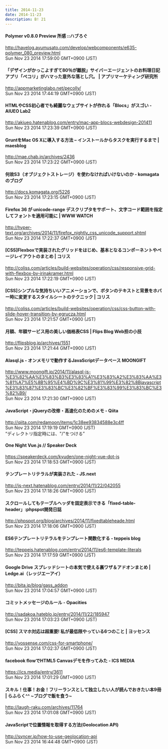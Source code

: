 ```yaml
---
title: 2014-11-23
date: 2014-11-23
description: B! 21
---
```


#### Polymer v0.8.0 Preview 所感 ::ハブろぐ
http://havelog.ayumusato.com/develop/webcomponents/e635-polymer_080_preview.html<br>
Sun Nov 23 2014 17:59:00 GMT+0900 (JST)<br>


#### 「デザインがかっこよすぎて80％が離脱」サイバーエージェントのお料理日記アプリ「ペコリ」がハマった意外な落とし穴。 | アプリマーケティング研究所
http://appmarketinglabo.net/pecolly/<br>
Sun Nov 23 2014 17:44:19 GMT+0900 (JST)<br>


#### HTMLやCSS初心者でも綺麗なウェブサイトが作れる「Blocs」がスゴい - AIUEO Lab2
http://akiueo.hatenablog.com/entry/mac-app-blocs-webdesign-201411<br>
Sun Nov 23 2014 17:23:39 GMT+0900 (JST)<br>


#### GruntをMac OS Xに導入する方法 – インストールからタスクを実行するまで | maesblog
http://mae.chab.in/archives/2436<br>
Sun Nov 23 2014 17:23:22 GMT+0900 (JST)<br>


#### 何故S3（オブジェクトストレージ）を使わなければいけないのか - komagataのブログ
http://docs.komagata.org/5226<br>
Sun Nov 23 2014 17:23:15 GMT+0900 (JST)<br>


#### Firefox 36 が unicode-range デスクリプタをサポート、文字コード範囲を指定してフォントを適用可能に | WWW WATCH
http://hyper-text.org/archives/2014/11/firefox_nightly_css_unicode_support.shtml<br>
Sun Nov 23 2014 17:22:37 GMT+0900 (JST)<br>


####   [CSS]Flexboxで実装されたグリッドをはじめ、基本となるコンポーネントやページレイアウトのまとめ | コリス
http://coliss.com/articles/build-websites/operation/css/responsive-grid-with-flexbox-by-irinakramer.html<br>
Sun Nov 23 2014 17:22:19 GMT+0900 (JST)<br>


####   [CSS]シンプルな気持ちいいアニメーションで、ボタンのテキストと背景をホバー時に変更するスタイルシートのテクニック | コリス
http://coliss.com/articles/build-websites/operation/css/css-button-with-slide-hover-transition-by-egrucza.html<br>
Sun Nov 23 2014 17:21:57 GMT+0900 (JST)<br>


#### 月額、年額サービス用の美しい価格表CSS | Flips Blog Web担の小技
http://flipsblog.jp/archives/1551<br>
Sun Nov 23 2014 17:21:44 GMT+0900 (JST)<br>


#### Alasql.js - オンメモリで動作するJavaScriptデータベース MOONGIFT
http://www.moongift.jp/2014/11/alasql-js-%E3%82%AA%E3%83%B3%E3%83%A1%E3%83%A2%E3%83%AA%E3%81%A7%E5%8B%95%E4%BD%9C%E3%81%99%E3%82%8Bjavascript%E3%83%87%E3%83%BC%E3%82%BF%E3%83%99%E3%83%BC%E3%82%B9/<br>
Sun Nov 23 2014 17:21:30 GMT+0900 (JST)<br>


#### JavaScript・jQueryの改修・高速化のためのメモ - Qiita
http://qiita.com/redamoon/items/1c38ee93834588e3c4ff<br>
Sun Nov 23 2014 17:19:19 GMT+0900 (JST)<br>
“ディレクトリ指定時には、"/"をつける”


#### One Night Vue.js // Speaker Deck
https://speakerdeck.com/kyuden/one-night-vue-dot-js<br>
Sun Nov 23 2014 17:18:53 GMT+0900 (JST)<br>


#### テンプレートリテラルが実装された - JS.next
http://js-next.hatenablog.com/entry/2014/11/22/042055<br>
Sun Nov 23 2014 17:18:26 GMT+0900 (JST)<br>


#### スクロールしてもテーブルヘッダを固定表示できる「fixed-table-header」:phpspot開発日誌
http://phpspot.org/blog/archives/2014/11/fixedtableheade.html<br>
Sun Nov 23 2014 17:18:06 GMT+0900 (JST)<br>


#### ES6テンプレートリテラルをテンプレート関数化する - teppeis blog
http://teppeis.hatenablog.com/entry/2014/11/es6-template-literals<br>
Sun Nov 23 2014 17:17:59 GMT+0900 (JST)<br>


#### Google Drive スプレッドシートの本気で使える裏ワザ＆アドオンまとめ | Ledge.ai（レッジエーアイ）
http://bita.jp/blog/gass_addon<br>
Sun Nov 23 2014 17:04:57 GMT+0900 (JST)<br>


#### コミットメッセージのルール - Opacities
http://sadakoa.hateblo.jp/entry/2014/11/22/185947<br>
Sun Nov 23 2014 17:03:23 GMT+0900 (JST)<br>


#### [CSS] スマホ対応は超重要! 私が最低限やっている6つのこと | ヨッセンス
http://yossense.com/css-for-smartphone/<br>
Sun Nov 23 2014 17:02:37 GMT+0900 (JST)<br>


#### facebook flowでHTML5 Canvasデモを作ってみた - ICS MEDIA
https://ics.media/entry/3611<br>
Sun Nov 23 2014 17:01:29 GMT+0900 (JST)<br>


#### スキル！仕事！お金！フリーランスとして独立したい人が読んでおきたい本9冊 | らふらく^^ ~ブログで飯を食う~
http://laugh-raku.com/archives/11764<br>
Sun Nov 23 2014 17:01:08 GMT+0900 (JST)<br>


#### JavaScriptで位置情報を取得する方法(Geolocation API)
http://syncer.jp/how-to-use-geolocation-api<br>
Sun Nov 23 2014 16:44:48 GMT+0900 (JST)<br>



